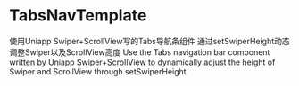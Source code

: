 # TabsNavTemplate
使用Uniapp Swiper+ScrollView写的Tabs导航条组件 通过setSwiperHeight动态调整Swiper以及ScrollView高度
Use the Tabs navigation bar component written by Uniapp Swiper+ScrollView to dynamically adjust the height of Swiper and ScrollView through setSwiperHeight
